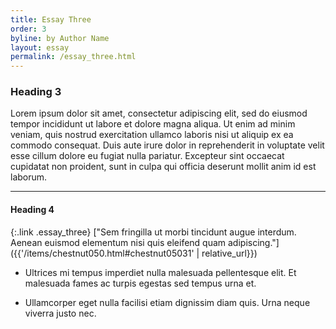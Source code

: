 ```yaml
---
title: Essay Three
order: 3
byline: by Author Name
layout: essay
permalink: /essay_three.html
---
```


### Heading 3

Lorem ipsum dolor sit amet, consectetur adipiscing elit, sed do eiusmod tempor incididunt ut labore et dolore magna aliqua. Ut enim ad minim veniam, quis nostrud exercitation ullamco laboris nisi ut aliquip ex ea commodo consequat. Duis aute irure dolor in reprehenderit in voluptate velit esse cillum dolore eu fugiat nulla pariatur. Excepteur sint occaecat cupidatat non proident, sunt in culpa qui officia deserunt mollit anim id est laborum.

<hr>

#### Heading 4

{:.link .essay_three} 
["Sem fringilla ut morbi tincidunt augue interdum. Aenean euismod elementum nisi quis eleifend quam adipiscing."]({{'/items/chestnut050.html#chestnut05031' | relative_url}})

- Ultrices mi tempus imperdiet nulla malesuada pellentesque elit. Et malesuada fames ac turpis egestas sed tempus urna et. 

- Ullamcorper eget nulla facilisi etiam dignissim diam quis. Urna neque viverra justo nec.